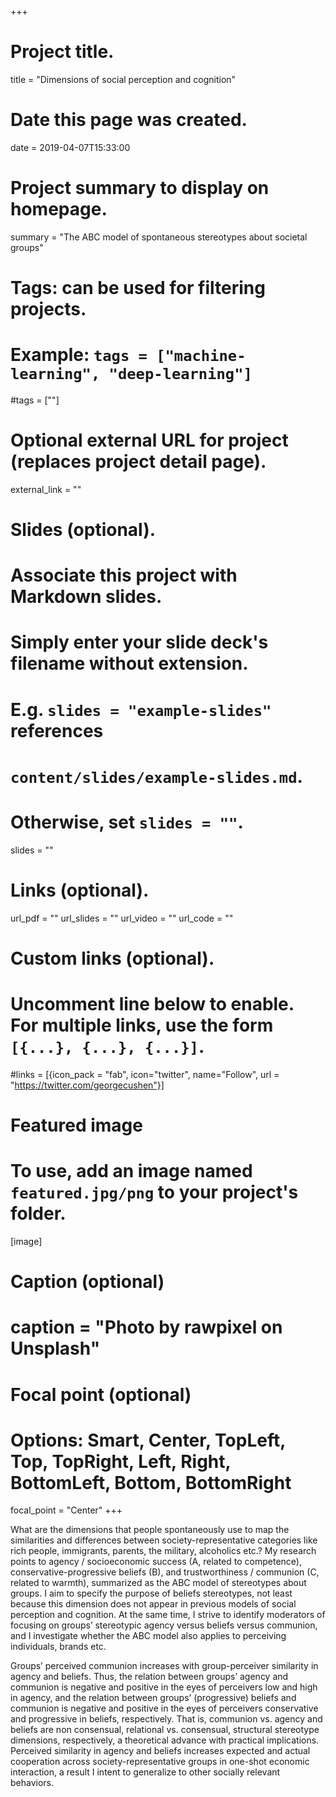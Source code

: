 +++
# Project title.
title = "Dimensions of social perception and cognition"

# Date this page was created.
date = 2019-04-07T15:33:00

# Project summary to display on homepage.
summary = "The ABC model of spontaneous stereotypes about societal groups"

# Tags: can be used for filtering projects.
# Example: `tags = ["machine-learning", "deep-learning"]`
#tags = [""]

# Optional external URL for project (replaces project detail page).
external_link = ""

# Slides (optional).
#   Associate this project with Markdown slides.
#   Simply enter your slide deck's filename without extension.
#   E.g. `slides = "example-slides"` references 
#   `content/slides/example-slides.md`.
#   Otherwise, set `slides = ""`.
slides = ""

# Links (optional).
url_pdf = ""
url_slides = ""
url_video = ""
url_code = ""

# Custom links (optional).
#   Uncomment line below to enable. For multiple links, use the form `[{...}, {...}, {...}]`.
#links = [{icon_pack = "fab", icon="twitter", name="Follow", url = "https://twitter.com/georgecushen"}]

# Featured image
# To use, add an image named `featured.jpg/png` to your project's folder. 
[image]
  # Caption (optional)
  # caption = "Photo by rawpixel on Unsplash"
  
  # Focal point (optional)
  # Options: Smart, Center, TopLeft, Top, TopRight, Left, Right, BottomLeft, Bottom, BottomRight
  focal_point = "Center"
+++

What are the dimensions that people spontaneously use to map the similarities and differences between society-representative categories like rich people, immigrants, parents, the military, alcoholics etc.? My research points to agency / socioeconomic success (A, related to competence), conservative-progressive beliefs (B), and trustworthiness / communion (C, related to warmth), summarized as the ABC model of stereotypes about groups. I aim to specify the purpose of beliefs stereotypes, not least because this dimension does not appear in previous models of social perception and cognition. At the same time, I strive to identify moderators of focusing on groups’ stereotypic agency versus beliefs versus communion, and I investigate whether the ABC model also applies to perceiving individuals, brands etc. 

Groups’ perceived communion increases with group-perceiver similarity in agency and beliefs. Thus, the relation between groups’ agency and communion is negative and positive in the eyes of perceivers low and high in agency, and the relation between groups’ (progressive) beliefs and communion is negative and positive in the eyes of perceivers conservative and progressive in beliefs, respectively. That is, communion vs. agency and beliefs are non consensual, relational vs. consensual, structural stereotype dimensions, respectively, a theoretical advance with practical implications. Perceived similarity in agency and beliefs increases expected and actual cooperation across society-representative groups in one-shot economic interaction, a result I intent to generalize to other socially relevant behaviors.
